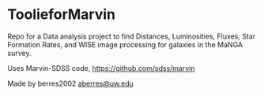 # ToolieforMarvin
Repo for a Data analysis project to find Distances, Luminosities, Fluxes, Star Formation Rates, and WISE image processing for galaxies in the MaNGA survey.

Uses Marvin-SDSS code, https://github.com/sdss/marvin

Made by berres2002 aberres@uw.edu

